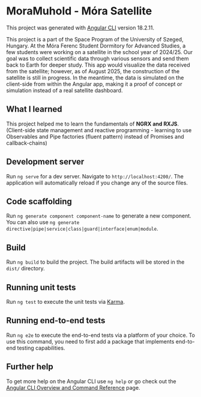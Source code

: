 # MoraMuhold - Móra Satellite

This project was generated with [Angular CLI](https://github.com/angular/angular-cli) version 18.2.11.

This project is a part of the Space Program of the University of Szeged, Hungary. At the Móra Ferenc Student Dormitory for Advanced Studies, a few students were working on a satellite in the school year of 2024/25. Our goal was to collect scientific data through various sensors and send them back to Earth for deeper study. This app would visualize the data received from the satellite; however, as of August 2025, the construction of the satellite is still in progress. In the meantime, the data is simulated on the client-side from within the Angular app, making it a proof of concept or simulation instead of a real satellite dashboard.

## What I learned

This project helped me to learn the fundamentals of <b>NGRX and RXJS</b>. (Client-side state management and reactive programming - learning to use Observables and Pipe factories (fluent pattern) instead of Promises and callback-chains)

## Development server

Run `ng serve` for a dev server. Navigate to `http://localhost:4200/`. The application will automatically reload if you change any of the source files.

## Code scaffolding

Run `ng generate component component-name` to generate a new component. You can also use `ng generate directive|pipe|service|class|guard|interface|enum|module`.

## Build

Run `ng build` to build the project. The build artifacts will be stored in the `dist/` directory.

## Running unit tests

Run `ng test` to execute the unit tests via [Karma](https://karma-runner.github.io).

## Running end-to-end tests

Run `ng e2e` to execute the end-to-end tests via a platform of your choice. To use this command, you need to first add a package that implements end-to-end testing capabilities.

## Further help

To get more help on the Angular CLI use `ng help` or go check out the [Angular CLI Overview and Command Reference](https://angular.dev/tools/cli) page.
